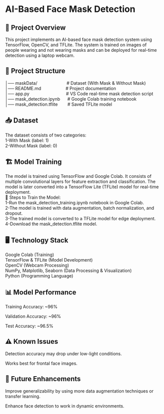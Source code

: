 # AI-Based Face Mask Detection

## 📌 Project Overview

This project implements an AI-based face mask detection system using TensorFlow, OpenCV, and TFLite. The system is trained on images of people wearing and not wearing masks and can be deployed for real-time detection using a laptop webcam.  

## 📂 Project Structure  
│── maskData/ &nbsp;&nbsp;&nbsp;&nbsp;&nbsp;&nbsp;&nbsp;&nbsp;&nbsp;&nbsp;&nbsp;&nbsp;&nbsp;&nbsp;&nbsp;&nbsp;&nbsp;&nbsp;&nbsp;&nbsp;&nbsp;&nbsp; # Dataset (With Mask & Without Mask)  
│── README.md &nbsp;&nbsp;&nbsp;&nbsp;&nbsp;&nbsp;&nbsp;&nbsp;&nbsp;&nbsp;&nbsp;&nbsp;&nbsp;&nbsp;&nbsp;&nbsp;&nbsp;&nbsp;            # Project documentation   
│── app.py &nbsp;&nbsp;&nbsp;&nbsp;&nbsp;&nbsp;&nbsp;&nbsp;&nbsp;&nbsp;&nbsp;&nbsp;&nbsp;&nbsp;&nbsp;&nbsp;&nbsp;&nbsp;&nbsp;&nbsp;&nbsp;&nbsp;&nbsp;&nbsp;&nbsp;&nbsp;&nbsp;&nbsp;                        # VS Code real-time mask detection script   
│── mask_detection.ipynb &nbsp;&nbsp;&nbsp;&nbsp;            # Google Colab training notebook     
│── mask_detection.tflite&nbsp;&nbsp;&nbsp;&nbsp;&nbsp;&nbsp;&nbsp;       # Saved TFLite model   

## 📥 Dataset
The dataset consists of two categories:  
1-With Mask (label: 1)  
2-Without Mask (label: 0)

## 🏗️ Model Training

The model is trained using TensorFlow and Google Colab. It consists of multiple convolutional layers for feature extraction and classification. The model is later converted into a TensorFlow Lite (TFLite) model for real-time deployment.  \
🔹 Steps to Train the Model:  
1-Run the mask_detection_training.ipynb notebook in Google Colab.  
2-The model is trained with data augmentation, batch normalization, and dropout.  
3-The trained model is converted to a TFLite model for edge deployment.  
4-Download the mask_detection.tflite model.  

## 🖥️ Technology Stack  
Google Colab (Training)  
TensorFlow & TFLite (Model Development)  
OpenCV (Webcam Processing)  
NumPy, Matplotlib, Seaborn (Data Processing & Visualization)  
Python (Programming Language)

## 📊 Model Performance

Training Accuracy: ~96%

Validation Accuracy: ~96%

Test Accuracy: ~96.5%

## ⚠️ Known Issues

Detection accuracy may drop under low-light conditions.

Works best for frontal face images.

## 🚀 Future Enhancements

Improve generalizability by using more data augmentation techniques or transfer learning.

Enhance face detection to work in dynamic environments.



